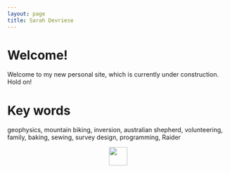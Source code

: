 ```yaml
---
layout: page
title: Sarah Devriese
---
```


# Welcome!

Welcome to my new personal site, which is currently under construction. Hold on!

# Key words

geophysics, mountain biking, inversion, australian shepherd, volunteering, family, baking, sewing, survey design, programming, Raider

<center>
<a href="https://www.instagram.com/mtb_rider_bc/">
  <img src="sdevriese.github.io/_posts/img/insta.PNG" style="width:42px;height:42px;border:0;">
</a>
</center>

